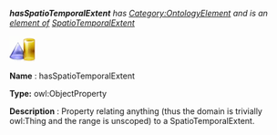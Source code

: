 ___hasSpatioTemporalExtent__ 
 has
 [Category:OntologyElement](../../Category/OntologyElement "Category:OntologyElement") 
 and is an
 [element of](../../Property/ElementOf "Property:ElementOf") 
[SpatioTemporalExtent](../../Submissions/SpatioTemporalExtent "Submissions:SpatioTemporalExtent")_




  





[![ObjectProperty](../public/images/thumb/c/c3/ObjectProperty.gif/45px-ObjectProperty.gif)](../../Image/ObjectProperty.gif "ObjectProperty")


__Name__ 
 : hasSpatioTemporalExtent
 



__Type:__ 
 owl:ObjectProperty
 



__Description__ 
 : Property relating anything (thus the domain is trivially owl:Thing and the range is unscoped) to a SpatioTemporalExtent.